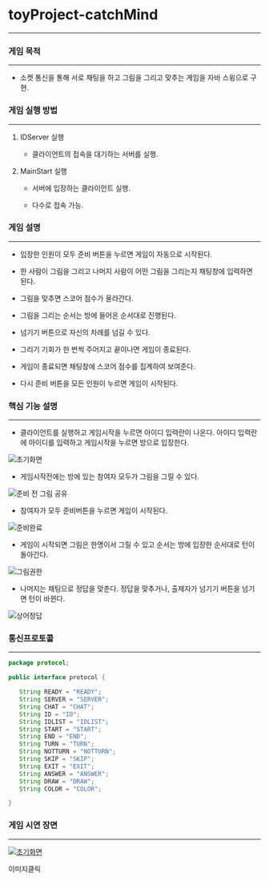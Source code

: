 # toyProject-catchMind
----------------------------------------

### 게임 목적

----------------------------------------

- 소켓 통신을 통해 서로 채팅을 하고 그림을 그리고 맞추는 게임을 자바 스윙으로 구현.

 

### 게임 실행 방법

----------------------------------------

1. IDServer 실행

    - 클라이언트의 접속을 대기하는 서버를 실행.

   

2. MainStart 실행

    - 서버에 입장하는 클라이언트 실행.

    - 다수로 접속 가능.

  

 

### 게임 설명 

----------------------------------------

- 입장한 인원이 모두 준비 버튼을 누르면 게임이 자동으로 시작된다.

- 한 사람이 그림을 그리고 나머지 사람이 어떤 그림을 그리는지 채팅창에 입력하면 된다.

- 그림을 맞추면 스코어 점수가 올라간다.

- 그림을 그리는 순서는 방에 들어온 순서대로 진행된다.

- 넘기기 버튼으로 자신의 차례를 넘길 수 있다.

- 그리기 기회가 한 번씩 주어지고 끝이나면 게임이 종료된다.

- 게임이 종료되면 채팅창에 스코어 점수를 집계하여 보여준다.

- 다시 준비 버튼을 모든 인원이 누르면 게임이 시작된다.






### 핵심 기능 설명 

----------------------------------------

- 클라이언트를 실행하고 게임시작을 누르면 아이디 입력란이 나온다. 아이디 입력란에 아이디를 입력하고 게임시작을 누르면 방으로 입장한다.

![초기화면](https://user-images.githubusercontent.com/39526249/102368772-9345cb80-3ffe-11eb-80c1-c9ee10d18a44.gif)

- 게임시작전에는 방에 있는 참여자 모두가 그림을 그릴 수 있다.

![준비 전 그림 공유](https://user-images.githubusercontent.com/39526249/102371081-2849c400-4001-11eb-8f28-e15595d8e375.gif)

- 참여자가 모두 준비버튼을 누르면 게임이 시작된다.

![준비완료](https://user-images.githubusercontent.com/39526249/102375295-b2942700-4005-11eb-9217-7aa296762d7e.gif)

- 게임이 시작되면 그림은 한명이서 그릴 수 있고 순서는 방에 입장한 순서대로 턴이 돌아간다. 

![그림권한](https://user-images.githubusercontent.com/39526249/102375706-28988e00-4006-11eb-804a-4e00954f3b70.gif)

- 나머지는 채팅으로 정답을 맞춘다. 정답을 맞추거나, 출제자가 넘기기 버튼을 넘기면 턴이 바뀐다.

![상어정답](https://user-images.githubusercontent.com/39526249/102375801-4534c600-4006-11eb-8433-63f8f7b3804c.gif)

 
 
### 통신프로토콜

----------------------------------------

 ``` java
package protocol;

public interface protocol {

	String READY = "READY";
	String SERVER = "SERVER";
	String CHAT = "CHAT";
	String ID = "ID";
	String IDLIST = "IDLIST";
	String START = "START";
	String END = "END";
	String TURN = "TURN";
	String NOTTURN = "NOTTURN";
	String SKIP = "SKIP";
	String EXIT = "EXIT";
	String ANSWER = "ANSWER";
	String DRAW = "DRAW";
	String COLOR = "COLOR";
 
 }
 ```
 
### 게임 시연 장면
----------------------------------------

[![초기화면](https://user-images.githubusercontent.com/39526249/102422691-ac746980-404a-11eb-84c7-3e2a5794eb88.png)](https://www.youtube.com/watch?v=OVq4EvkwDhk)
 
 이미지클릭
